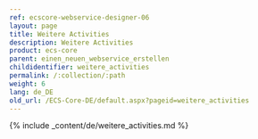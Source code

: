 ```yaml
---
ref: ecscore-webservice-designer-06
layout: page
title: Weitere Activities
description: Weitere Activities
product: ecs-core
parent: einen_neuen_webservice_erstellen
childidentifier: weitere_activities
permalink: /:collection/:path
weight: 6
lang: de_DE
old_url: /ECS-Core-DE/default.aspx?pageid=weitere_activities
---
```


{% include _content/de/weitere_activities.md %} 
